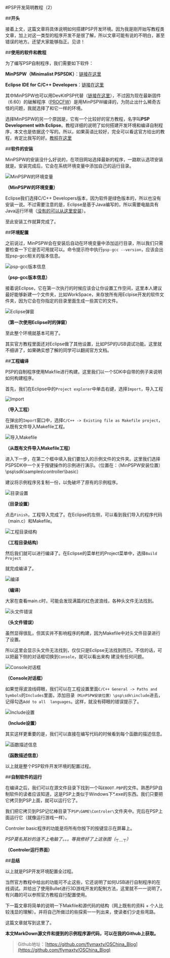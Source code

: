 #PSP开发简明教程（2）

##**开头**

接着上文，这篇文章将具体说明如何搭建PSP开发环境。因为我是刚开始写教程类文章，加上对这一类型的程序开发不是很了解，所以文章可能有说的不明白，甚至错误的地方。还望大家能够指正。见谅！

##**使用的软件和教程**

为了编写PSP自制程序，我们需要如下软件：

**MinPSPW（Minimalist PSPSDK）**：[链接在这里][1]

**Eclipse IDE for C/C++ Developers**：[链接在这里][2]

其中MinPSPW也可以用DevKitPSP代替（[链接在这里][3]），不过因为现在最新固件（6.60）的破解程序（[PROCFW][4]）是用MinPSPW编译的，为防止出什么稀奇古怪的问题，我就选择了和它一样的环境。

选择MinPSPW的另一个原因是，它有一个比较好的官方教程，名字叫**PSP Development with Eclipse**。教程详细的说明了如何搭建开发环境和编译自制程序，本文也是依据这个写的。所以，如果英语比较好，完全可以看这官方给出的教程，肯定比我写的好。[教程在这里][5]

##**软件的安装**

MinPSPW的安装没什么好说的，在项目网站选择最新的程序，一路默认选项安装就是。安装完成后，它会在系统环境变量中添加自己的运行目录。

![MinPSPW的环境变量][6]

**（MinPSPW的环境变量）**

Eclipse我们选择C/C++ Developers版本，因为软件是绿色版本的，所以也没有安装一说。不过需要注意的是，Eclipse是基于Java编写的，所以需要电脑具有Java运行环境（[没有的可以从这里安装][7]）。

至此安装工作就算完成了。

##**环境配置**

之前说过，MinPSPW会在安装后自动在环境变量中添加运行目录，所以我们只需要检查一下它是否可用就可以。命令提示符中执行`psp-gcc --version`，应该会出现psp-gcc相关的版本信息。

![psp-gcc版本信息][8]

**（psp-gcc版本信息）**

接着说Eclipse，它在第一次执行的时候应该会让你设置工作空间，这里本人建议最好能够新建一个文件夹，比如WorkSpace，来存放所有用Eclpise开发的软件文件夹，因为它会在你指定的目录里面生成一些其它的文件。

![Eclipse弹窗][9]

**（第一次使用Eclipse时的弹窗）**

至此整个环境就基本可用了。

其实官方教程里面还对Eclipse做了其他设置，比如PSP的USB调试功能。这里就不细讲了，如果确实想了解的同学可以翻阅官方文档。

##**工程编译**

PSP的自制程序使用Makfile进行构建。这里我们以一个SDK中自带的例子来说明如何构建程序。

首先，我们在Eclipse中的`Project explorer`中单击右键，选择`Import`，导入工程

![Import][10]

**（导入工程）**

在弹出的`Import`窗口中，选择`C/C++ -> Existing file as Makefile project`，从既有文件导入Makefile工程。

![导入Makefile][11]

**（从既有文件导入Makefile工程）**

进入下一步，在第二个框中填入我们要加入的示例文件的文件夹。这里我们选择PSPSDK中一个关于按键操作的示例进行演示。（位置在：（MinPSPW安装位置）\psp\sdk\samples\controller\basic）

建议将示例程序另复制一份，以免破坏了原有的示例程序。

![目录设置][12]

**（目录设置）**

点击`Finish`，工程导入完成了。在Eclipse的左侧，可以看到我们导入的程序代码（main.c）和Makefile。

![工程目录结构][13]

**（工程目录结构）**

然后我们就可以进行编译了。在Eclipse的菜单栏的Project菜单中，选择`Build Project`

就完成编译了。

![编译][14]

**（编译）**

大家在查看main.c时，可能会发现满篇的红色波浪线，各种头文件无法找到。

![头文件错误][15]

**（头文件错误）**

虽然显得很乱，但其实并不影响程序的构建，因为Makefile中对头文件目录进行了设置。

所以这里会显示头文件无法找到，仅仅只是Eclipse无法找到而已。不信的话，可以把最下侧的对话框切换到`Console`，就可以看出来构	建没有任何问题。

![Console对话框][16]

**（Console对话框）**

如果觉得波浪线碍眼，我们可以在工程设置里面`C/C++ General -> Paths and Symbols`的`Includes`里面，添加目录`（MinPSPW安装位置）\psp\sdk\include`进去，记得勾选`Add to all  languages`。这样，就没有碍眼的错误提示了。

![Include设置][17]

**（Include设置）**

其实这样更重要的是，我们可以直接在编写代码的时候看到每个函数的描述信息。

![函数描述信息][18]

**（函数描述信息）**

以上就是整个PSP软件开发环境的配置过程。

##**自制软件的运行**

在编译之后，我们可以在源文件目录下找到一个叫`EBOOT.PBP`的文件。熟悉PSP自制软件的读者应该知道，这是PSP上类似于Windows下*.exe的东西。我们只要把它拷贝到PSP上面，就可以运行它了。

我们把它拷贝到PSP记忆棒目录下`PSP\GAME\Controler\`文件夹中。完后在PSP上面运行它（就像运行游戏一样）。

Controler basic程序的功能是将所有你按下的按键显示在屏幕上。

*PSP莫名其妙的连不上电脑了。。。等我修好了上这张图（┬＿┬）*

**（Controler运行界面）**

##**总结**

以上就是PSP开发环境配置全过程。

当然官方教程中给出的功能可不止这些，它还说明了如何USB进行自制程序的在线调试。并给出了使用Bullet进行3D游戏开发的配制方法，这里就不一一说明了。有兴趣的可以参照官方教程自行配置使用。

下一篇文章将简单的说明一下Makfile和源代码的结构（网上既有的资料 + 个人比较浅显的理解）。并将自己所做过的些探索一一列出来，使读者们少走些弯路。

这篇文章就写到这里了。

**本文MarkDown源文件和提到的示例程序源代码，可以在我的Github上获取。**

>Github地址：[https://github.com/flymaxty/OSChina_Blog](https://github.com/flymaxty/OSChina_Blog)




[1]:http://sourceforge.net/projects/minpspw/
[2]:https://www.eclipse.org/downloads/packages/eclipse-ide-cc-developers/keplersr2
[3]:http://sourceforge.net/projects/devkitpro/files/devkitPSP/
[4]:https://code.google.com/p/procfw/
[5]:http://sourceforge.net/projects/minpspw/files/book/PSP%20Dev%20with%20Eclipse/
[6]:https://raw.githubusercontent.com/flymaxty/OSChina_Blog/master/PSP%E5%BC%80%E5%8F%91%E7%AE%80%E6%98%8E%E6%95%99%E7%A8%8B%EF%BC%882%EF%BC%89/image/01.jpg
[7]:http://www.java.com/zh_CN/
[8]:https://raw.githubusercontent.com/flymaxty/OSChina_Blog/master/PSP%E5%BC%80%E5%8F%91%E7%AE%80%E6%98%8E%E6%95%99%E7%A8%8B%EF%BC%882%EF%BC%89/image/02.jpg
[9]:https://raw.githubusercontent.com/flymaxty/OSChina_Blog/master/PSP%E5%BC%80%E5%8F%91%E7%AE%80%E6%98%8E%E6%95%99%E7%A8%8B%EF%BC%882%EF%BC%89/image/03.jpg
[10]:https://raw.githubusercontent.com/flymaxty/OSChina_Blog/master/PSP%E5%BC%80%E5%8F%91%E7%AE%80%E6%98%8E%E6%95%99%E7%A8%8B%EF%BC%882%EF%BC%89/image/04.jpg
[11]:https://raw.githubusercontent.com/flymaxty/OSChina_Blog/master/PSP%E5%BC%80%E5%8F%91%E7%AE%80%E6%98%8E%E6%95%99%E7%A8%8B%EF%BC%882%EF%BC%89/image/05.jpg
[12]:https://raw.githubusercontent.com/flymaxty/OSChina_Blog/master/PSP%E5%BC%80%E5%8F%91%E7%AE%80%E6%98%8E%E6%95%99%E7%A8%8B%EF%BC%882%EF%BC%89/image/06.jpg
[13]:https://raw.githubusercontent.com/flymaxty/OSChina_Blog/master/PSP%E5%BC%80%E5%8F%91%E7%AE%80%E6%98%8E%E6%95%99%E7%A8%8B%EF%BC%882%EF%BC%89/image/07.jpg
[14]:https://raw.githubusercontent.com/flymaxty/OSChina_Blog/master/PSP%E5%BC%80%E5%8F%91%E7%AE%80%E6%98%8E%E6%95%99%E7%A8%8B%EF%BC%882%EF%BC%89/image/08.jpg
[15]:https://raw.githubusercontent.com/flymaxty/OSChina_Blog/master/PSP%E5%BC%80%E5%8F%91%E7%AE%80%E6%98%8E%E6%95%99%E7%A8%8B%EF%BC%882%EF%BC%89/image/09.jpg
[16]:https://raw.githubusercontent.com/flymaxty/OSChina_Blog/master/PSP%E5%BC%80%E5%8F%91%E7%AE%80%E6%98%8E%E6%95%99%E7%A8%8B%EF%BC%882%EF%BC%89/image/10.jpg
[17]:https://raw.githubusercontent.com/flymaxty/OSChina_Blog/master/PSP%E5%BC%80%E5%8F%91%E7%AE%80%E6%98%8E%E6%95%99%E7%A8%8B%EF%BC%882%EF%BC%89/image/11.jpg
[18]:https://raw.githubusercontent.com/flymaxty/OSChina_Blog/master/PSP%E5%BC%80%E5%8F%91%E7%AE%80%E6%98%8E%E6%95%99%E7%A8%8B%EF%BC%882%EF%BC%89/image/12.jpg
[19]:https://raw.githubusercontent.com/flymaxty/OSChina_Blog/master/PSP%E5%BC%80%E5%8F%91%E7%AE%80%E6%98%8E%E6%95%99%E7%A8%8B%EF%BC%882%EF%BC%89/image/13.jpg
